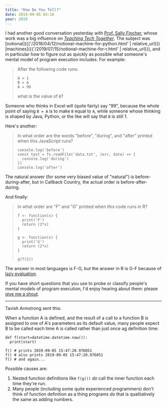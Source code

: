 ```yaml
---
title: "How Do You Tell?"
date: 2019-09-05 03:16
year: 2019
---
```


I had another good conversation yesterday with [Prof. Sally Fincher](https://www.cs.kent.ac.uk/people/staff/saf/),
whose work was a big influence on [*Teaching Tech Together*](http://teachtogether.tech).
The subject was
[notional]({{'/2018/04/12/notional-machine-for-python.html' | relative_url}})
[machines]({{'/2019/07/15/notional-machine-for-r.html' | relative_url}}),
and in particular how to figure out as quickly as possible what someone's mental model of program execution includes.
For example:

> After the following code runs:
>
> ```
> A = 1
> B = A
> A = 99
> ```
>
> what is the value of `B`?

Someone who thinks in Excel will (quite fairly) say "99",
because the whole point of saying `B = A` is to make `B` equal to `A`,
while someone whose thinking is shaped by Java, Python, or the like will say that `B` is still 1.

Here's another:

> In what order are the words "before", "during", and "after" printed when this JavaScript runs?
>
> ```
> console.log('before')
> const text = fs.readFile('data.txt', (err, data) => {
>   console.log('during')
> })
> console.log('after')
> ```

The natural answer (for some very biased value of "natural") is before-during-after,
but in Callback Country,
the actual order is before-after-during.

And finally:

> In what order are "F" and "G" printed when this code runs in R?
>
> ```
> f <- function(x) {
>   print('F')
>   return (2*x)
> }
>
> g <- function(x) {
>   print('G')
>   return (2*x)
> }
>
> g(f(2))
> ```

The answer in most languages is F-G,
but the answer in R is G-F because of [lazy evaluation](https://gvwilson.github.io/tidynomicon/nse.html).

If you have short questions that you use to probe or classify people's mental models of program execution,
I'd enjoy hearing about them:
please [give me a shout](mailto:gvwilson@third-bit.com).

---

Tavish Armstrong sent this:

When a function A is defined,
and the result of a call to a function B is assigned to one of A's parameters as its default value,
many people expect B to be called each time A is called
rather than just once ag definition time:

```
def f(start=datetime.datetime.now()):
  print(start)

f() # prints 2019-09-05 15:47:20.976051
f() # also prints 2019-09-05 15:47:20.976051
f() # and again...
```

Possible causes are:

1.  Nested function definitions like `f(g())` *do* call the inner function each time they're run.
2.  Many people (including some quite experienced programmers)
    don't think of function definition as a thing programs do
    that is qualitatively the same as adding numbers.
